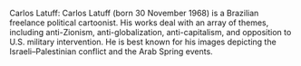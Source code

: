 Carlos Latuff: Carlos Latuff (born 30 November 1968) is a Brazilian freelance political cartoonist. His works deal with an array of themes, including anti-Zionism, anti-globalization, anti-capitalism, and opposition to U.S. military intervention. He is best known for his images depicting the Israeli–Palestinian conflict and the Arab Spring events.
